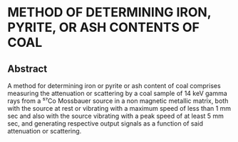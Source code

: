 # METHOD OF DETERMINING IRON, PYRITE, OR ASH CONTENTS OF COAL

## Abstract
A method for determining iron or pyrite or ash content of coal comprises measuring the attenuation or scattering by a coal sample of 14 keV gamma rays from a ⁵⁷Co Mossbauer source in a non magnetic metallic matrix, both with the source at rest or vibrating with a maximum speed of less than 1 mm sec and also with the source vibrating with a peak speed of at least 5 mm sec, and generating respective output signals as a function of said attenuation or scattering.